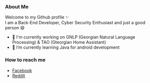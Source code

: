 ### About Me

Welcome to my Github profile ✨<br>
I am a Back-End Developer, Cyber Security Enthusiast and just a good person 😄


- 🔭 I'm currently working on GNLP (Georgian Natural Language Processing) & TAO (Gteorgian Home Assistant)
- 🌱 I’m currently learning Java for android development

### How to reach me
- [Facebook](https://www.facebook.com/dmtzho)<br>
- [Reddit](https://www.reddit.com/user/mikef0x)

<!--
**mike2505/mike2505** is a ✨ _special_ ✨ repository because its `README.md` (this file) appears on your GitHub profile.

Here are some ideas to get you started:

- 🔭 I’m currently working on ...
- 🌱 I’m currently learning ...
- 👯 I’m looking to collaborate on ...
- 🤔 I’m looking for help with ...
- 💬 Ask me about ...
- 📫 How to reach me: ...
- 😄 Pronouns: ...
- ⚡ Fun fact: ...
-->

